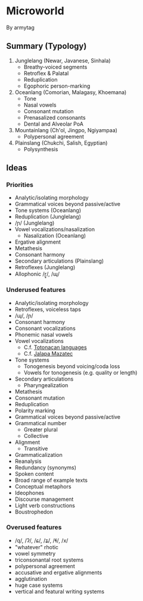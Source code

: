 # Microworld

By armytag

## Summary (Typology)

1. Junglelang (Newar, Javanese, Sinhala)
    - Breathy-voiced segments
    - Retroflex & Palatal
    - Reduplication
    - Egophoric person-marking
1. Oceanlang (Comorian, Malagasy, Khoemana)
    - Tone
    - Nasal vowels
    - Consonant mutation
    - Prenasalized consonants
    - Dental and Alveolar PoA
1. Mountainlang (Ch'ol, Jingpo, Ngiyampaa)
    - Polypersonal agreement
1. Plainslang (Chukchi, Salish, Egyptian)
    - Polysynthesis

## Ideas

### Priorities

- Analytic/isolating morphology
- Grammatical voices beyond passive/active
- Tone systems (Oceanlang)
- Reduplication (Junglelang)
- /ɲ/ (Junglelang)
- Vowel vocalizations/nasalization
    - Nasalization (Oceanlang)
- Ergative alignment
- Metathesis
- Consonant harmony
- Secondary articulations (Plainslang)
- Retroflexes (Junglelang)
- Allophonic /ɽ̥/, /ɰ/

### Underused features

- Analytic/isolating morphology
- Retroflexes, voiceless taps
- /ɰ/, /ɲ/
- Consonant harmony
- Consonant vocalizations
- Phonemic nasal vowels
- Vowel vocalizations
    - C.f. [Totonacan languages](https://en.wikipedia.org/wiki/Totonacan_languages#Phonology)
    - C.f. [Jalapa Mazatec](https://en.wikipedia.org/wiki/Jalapa_Mazatec#Vowels)
- Tone systems
    - Tonogenesis beyond voicing/coda loss
    - Vowels for tonogenesis (e.g. quality or length)
- Secondary articulations
    - Pharyngealization
- Metathesis
- Consonant mutation
- Reduplication
- Polarity marking
- Grammatical voices beyond passive/active
- Grammatical number
    - Greater plural
    - Collective
- Alignment
    - Transitive
- Grammaticalization
- Reanalysis
- Redundancy (synonyms)
- Spoken content
- Broad range of example texts
- Conceptual metaphors
- Ideophones
- Discourse management
- Light verb constructions
- Boustrophedon

### Overused features

- /q/, /ʔ/, /ɕ/, /ʑ/, /ɬ/, /x/
- "whatever" rhotic
- vowel symmetry
- triconsonantal root systems
- polypersonal agreement
- accusative and ergative alignments
- agglutination
- huge case systems
- vertical and featural writing systems

